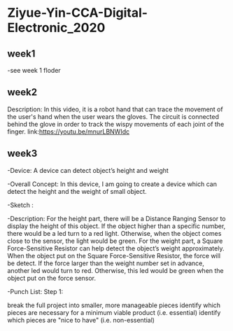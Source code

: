 # Ziyue-Yin-CCA-Digital-Electronic_2020

## week1
-see week 1 floder

## week2 
Description: In this video, it is a robot hand that can trace the movement of the user's hand when the user wears the gloves. 
The circuit is connected behind the glove in order to track the wispy movements of each joint of the finger.
link:https://youtu.be/mnurLBNWIdc

## week3
-Device: 
A device can detect object’s height and weight

-Overall Concept:
In this device, I am going to create a device which can detect the height and the weight of small object. 

-Sketch :

-Description: 
For the height part, there will be a Distance Ranging Sensor to display the height of this object. If the object higher than a specific number, there would be a led turn to a red light. Otherwise, when the object comes close to the sensor, the light would be green. For the weight part, a Square Force-Sensitive Resistor can help detect the object’s weight approximately. When the object put on the Square Force-Sensitive Resistor, the force will be detect. If the force larger than the weight number set in advance, another led would turn to red. Otherwise, this led would be green when the object put on the force sensor. 

-Punch List:
Step 1: 


break the full project into smaller, more manageable pieces
identify which pieces are necessary for a minimum viable product (i.e. essential)
identify which pieces are "nice to have" (i.e. non-essential)

